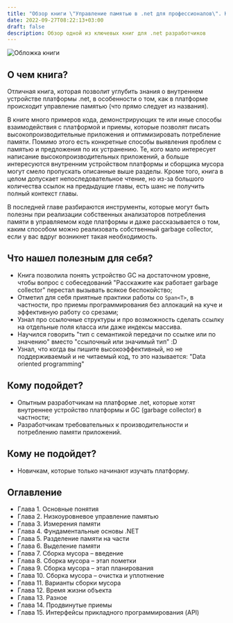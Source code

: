 ```yaml
---
title: "Обзор книги \"Управление памятью в .net для профессионалов\". К. Кокоса"
date: 2022-09-27T08:22:13+03:00
draft: false
description: Обзор одной из ключевых книг для .net разработчиков
---
```


![Обложка книги](/assets/images/dotnetmemmoorypanagment.jpg)

## О чем книга?

Отличная книга, которая позволит углубить знания о внутреннем устройстве платформы .net, в особенности о том, как в платформе происходит управление памятью (что прямо следует из названия). 

В книге много примеров кода, демонстрирующих те или иные способы взаимодействия с платформой и приемы, которые позволят писать высокопроизводительные приложения и оптимизировать потребление памяти. Помимо этого есть конкретные способы выявления проблем с памятью и предложения по их устранению. Те, кого мало интересует написание высокопроизводительных приложений, а больше интересуются внутренним устройством платформы и сборщика мусора могут смело пропускать описанные выше разделы. Кроме того, книга в целом допускает непоследовательное чтение, но из-за большого количества ссылок на предыдущие главы, есть шанс не получить полный контекст главы.

В последней главе разбираются инструменты, которые могут быть полезны при реализации собственных анализаторов потребления памяти в управляемом коде платформы и даже рассказывается о том, каким способом можно реализовать собственный garbage collector, если у вас вдруг возникнет такая необходимость.

## Что нашел полезным для себя?

- Книга позволила понять устройство GC на достаточном уровне, чтобы вопрос с собеседований "Расскажите как работает garbage collector" перестал вызывать всякое беспокойство; 
- Отметил для себя приятные практики работы со `Span<T>`, в частности, про приемы программирования без аллокаций на куче и эффективную работу со срезами;
- Узнал про ссылочные структуры и про возможность сделать ссылку на отдельные поля класса или даже индексы массива.
- Научился говорить "тип с семантикой передачи по ссылке или по значению" вместо "ссылочный или значимый тип" :D
- Узнал, что когда вы пишите высокоэффективный, но не поддерживаемый и не читаемый код, то это называется: "Data oriented programming"

## Кому подойдет?

- Опытным разработчикам на платформе .net, которые хотят внутреннее устройство платформы и GC (garbage collector) в частности;
- Разработчикам требовательных к производительности и потреблению памяти приложений. 

## Кому не подойдет?

- Новичкам, которые только начинают изучать платформу.

## Оглавление

- Глава 1. Основные понятия
- Глава 2. Низкоуровневое управление памятью
- Глава 3. Измерения памяти
- Глава 4. Фундаментальные основы .NET
- Глава 5. Разделение памяти на части
- Глава 6. Выделение памяти
- Глава 7. Сборка мусора – введение
- Глава 8. Сборка мусора – этап пометки
- Глава 9. Сборка мусора – этап планирования
- Глава 10. Сборка мусора – очистка и уплотнение
- Глава 11. Варианты сборки мусора
- Глава 12. Время жизни объекта
- Глава 13. Разное
- Глава 14. Продвинутые приемы
- Глава 15. Интерфейсы прикладного программирования (API)